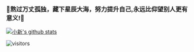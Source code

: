 ### 🌈熬过万丈孤独，藏下星辰大海，努力提升自己,永远比仰望别人更有意义!🌈

<!--
**mc3747/mc3747** is a ✨ _special_ ✨ repository because its `README.md` (this file) appears on your GitHub profile.

Here are some ideas to get you started:

- 🔭 I’m currently working on ...
- 🌱 I’m currently learning ...
- 👯 I’m looking to collaborate on ...
- 🤔 I’m looking for help with ...
- 💬 Ask me about ...
- 📫 How to reach me: ...
- 😄 Pronouns: ...
- ⚡ Fun fact: ...
-->

[![小新's github stats](https://github-readme-stats.vercel.app/api?username=mc3747
)](https://github.com/anuraghazra/github-readme-stats)

![visitors](https://visitor-badge.glitch.me/badge?page_id=mc3747.github.io)
